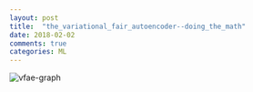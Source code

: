 ```yaml
---
layout: post
title:  "the_variational_fair_autoencoder--doing_the_math"
date: 2018-02-02
comments: true
categories: ML
---
```

![vfae-graph]({{site.url}}/images/vfae-graph.png)
